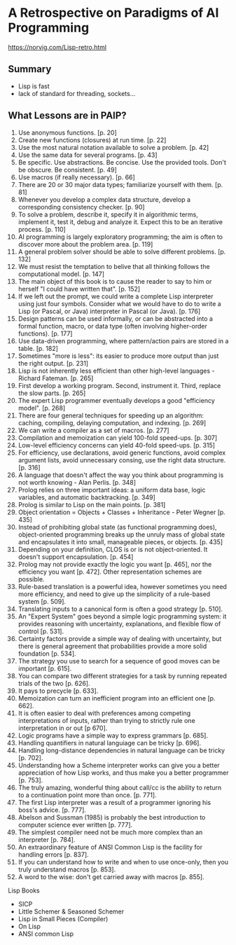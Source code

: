 # A Retrospective on Paradigms of AI Programming
https://norvig.com/Lisp-retro.html
## Summary
- Lisp is fast
- lack of standard for threading, sockets...

##  What Lessons are in PAIP? 

1. Use anonymous functions. [p. 20]
1. Create new functions (closures) at run time. [p. 22]
1. Use the most natural notation available to solve a problem. [p. 42]
1. Use the same data for several programs. [p. 43]
1. Be specific. Use abstractions. Be concise. Use the provided tools. Don't be obscure. Be consistent. [p. 49]
1. Use macros (if really necessary). [p. 66]
1. There are 20 or 30 major data types; familiarize yourself with them. [p. 81]
1. Whenever you develop a complex data structure, develop a corresponding consistency checker. [p. 90]
1. To solve a problem, describe it, specify it in algorithmic terms, implement it, test it, debug and analyze it. Expect this to be an iterative process. [p. 110]
1. AI programming is largely exploratory programming; the aim is often to discover more about the problem area. [p. 119]
1. A general problem solver should be able to solve different problems. [p. 132]
1. We must resist the temptation to belive that all thinking follows the computational model. [p. 147]
1. The main object of this book is to cause the reader to say to him or herself "I could have written that". [p. 152]
1. If we left out the prompt, we could write a complete Lisp interpreter using just four symbols. Consider what we would have to do to write a Lisp (or Pascal, or Java) interpreter in Pascal (or Java). [p. 176]
1. Design patterns can be used informally, or can be abstracted into a formal function, macro, or data type (often involving higher-order functions). [p. 177]
1. Use data-driven programming, where pattern/action pairs are stored in a table. [p. 182]
1. Sometimes "more is less": its easier to produce more output than just the right output. [p. 231]
1. Lisp is not inherently less efficient than other high-level languages - Richard Fateman. [p. 265]
1. First develop a working program. Second, instrument it. Third, replace the slow parts. [p. 265]
1. The expert Lisp programmer eventually develops a good "efficiency model". [p. 268]
1. There are four general techniques for speeding up an algorithm: caching, compiling, delaying computation, and indexing. [p. 269]
1. We can write a compiler as a set of macros. [p. 277]
1. Compilation and memoization can yield 100-fold speed-ups. [p. 307]
1. Low-level efficiency concerns can yield 40-fold speed-ups. [p. 315]
1. For efficiency, use declarations, avoid generic functions, avoid complex argument lists, avoid unnecessary consing, use the right data structure. [p. 316]
1. A language that doesn't affect the way you think about programming is not worth knowing - Alan Perlis. [p. 348]
1. Prolog relies on three important ideas: a uniform data base, logic variables, and automatic backtracking. [p. 349]
1. Prolog is similar to Lisp on the main points. [p. 381]
1. Object orientation = Objects + Classes + Inheritance - Peter Wegner [p. 435]
1. Instead of prohibiting global state (as functional programming does), object-oriented programming breaks up the unruly mass of global state and encapsulates it into small, manageable pieces, or objects. [p. 435]
1. Depending on your definition, CLOS is or is not object-oriented. It doesn't support encapsulation. [p. 454]
1. Prolog may not provide exactly the logic you want [p. 465], nor the efficiency you want [p. 472]. Other representation schemes are possible.
1. Rule-based translation is a powerful idea, however sometimes you need more efficiency, and need to give up the simplicity of a rule-based system [p. 509].
1. Translating inputs to a canonical form is often a good strategy [p. 510].
1. An "Expert System" goes beyond a simple logic programming system: it provides reasoning with uncertainty, explanations, and flexible flow of control [p. 531].
1. Certainty factors provide a simple way of dealing with uncertainty, but there is general agreement that probabilities provide a more solid foundation [p. 534].
1. The strategy you use to search for a sequence of good moves can be important [p. 615].
1. You can compare two different strategies for a task by running repeated trials of the two [p. 626].
1. It pays to precycle [p. 633].
1. Memoization can turn an inefficient program into an efficient one [p. 662].
1. It is often easier to deal with preferences among competing interpretations of inputs, rather than trying to strictly rule one interpretation in or out [p 670].
1. Logic programs have a simple way to express grammars [p. 685].
1. Handling quantifiers in natural languiage can be tricky [p. 696].
1. Handling long-distance dependencies in natural language can be tricky [p. 702].
1. Understanding how a Scheme interpreter works can give you a better appreciation of how Lisp works, and thus make you a better programmer [p. 753].
1. The truly amazing, wonderful thing about call/cc is the ability to return to a continuation point more than once. [p. 771].
1. The first Lisp interpreter was a result of a programmer ignoring his boss's advice. [p. 777].
1. Abelson and Sussman (1985) is probably the best introduction to computer science ever written [p. 777].
1. The simplest compiler need not be much more complex than an interpreter [p. 784].
1. An extraordinary feature of ANSI Common Lisp is the facility for handling errors [p. 837].
1. If you can understand how to write and when to use once-only, then you truly understand macros [p. 853].
1. A word to the wise: don't get carried away with macros [p. 855].

Lisp Books
- SICP
- Little Schemer & Seasoned Schemer
- Lisp in Small Pieces (Compiler)
- On Lisp
- ANSI common Lisp